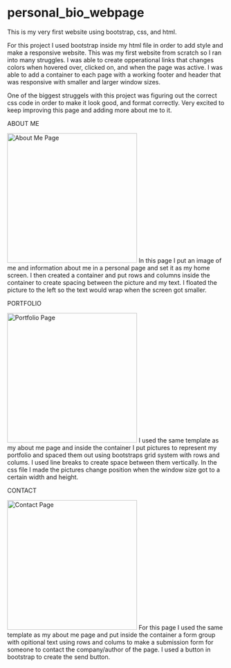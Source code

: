 # personal_bio_webpage
This is my very first website using bootstrap, css, and html.

For this project I used bootstrap inside my html file in order to add style and make a responsive website.
This was my first website from scratch so I ran into many struggles.
I was able to create opperational links that changes colors when hovered over, clicked on, and when the page was active.
I was able to add a container to each page with a working footer and header that was responsive with smaller and larger window sizes.

One of the biggest struggels with this project was figuring out the correct css code in order to make it look good, and format correctly.
Very excited to keep improving this page and adding more about me to it.


ABOUT ME

<img src="./images/about.jpg" alt="About Me Page" width="300"/>
In this page I put an image of me and information about me in a personal page and set it as my home screen. I then created a container and put rows and columns inside the container to create spacing between the picture and my text. I floated the picture to the left so the text would wrap when the screen got smaller.


PORTFOLIO

<img src="./images/portfolio.jpg" alt="Portfolio Page" width="300"/>
I used the same template as my about me page and inside the container I put pictures to represent my portfolio and spaced them out using bootstraps grid system with rows and colums. I used line breaks to create space between them vertically. In the css file I made the pictures change position when the window size got to a certain width and height.


CONTACT

<img src="./images/contact.jpg" alt="Contact Page" width="300"/>
For this page I used the same template as my about me page and put inside the container a form group with opitional text using rows and colums to make a submission form for someone to contact the company/author of the page. I used a button in bootstrap to create the send button.
